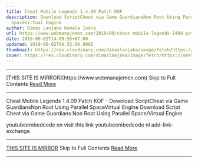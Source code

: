 ```yaml
---
title: Cheat Mobile Legends 1.4.09 Patch KOF
description: Download ScriptCheat via Game GuardiansNon Root Using Parallel
  SpaceVirtual Engine
author: Dimas Lanjaka Kumala Indra
url: https://www.webmanajemen.com/2019/09/cheat-mobile-legends-1409-patch-kof.html
date: 2019-09-02T14:09:55+07:00
updated: 2019-09-02T06:55:00.000Z
thumbnail: https://res.cloudinary.com/dimaslanjaka/image/fetch/https://oketekno.com/wp-content/uploads/2019/04/Granger-Mobile-Legends-1068x534.jpg
cover: https://res.cloudinary.com/dimaslanjaka/image/fetch/https://oketekno.com/wp-content/uploads/2019/04/Granger-Mobile-Legends-1068x534.jpg
---
```


<hr/> [THIS SITE IS MIRROR](https://www.webmanajemen.com) Skip to Full Contents <a href="https://www.webmanajemen.com/2019/09/cheat-mobile-legends-1409-patch-kof.html" rel="follow" class="button" id="read-more">Read More</a> <hr/> Cheat Mobile Legends 1.4.09 Patch KOF - Download ScriptCheat via Game GuardiansNon Root Using Parallel SpaceVirtual Engine Download Script
Cheat via Game Guardians
Non Root Using Parallel Space/Virtual Engine
 
youtubeembedcode en
visit this link
youtubeembedcode nl
add-link-exchange <hr/> [THIS SITE IS MIRROR](https://www.webmanajemen.com) Skip to Full Contents <a href="https://www.webmanajemen.com/2019/09/cheat-mobile-legends-1409-patch-kof.html" rel="follow" class="button" id="read-more">Read More</a> <hr/>